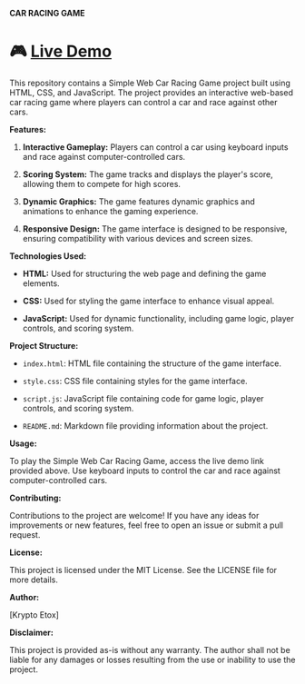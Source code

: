 **CAR RACING GAME**

# 🎮 [Live Demo](#) 

This repository contains a Simple Web Car Racing Game project built using HTML, CSS, and JavaScript. The project provides an interactive web-based car racing game where players can control a car and race against other cars.

**Features:**

1. **Interactive Gameplay:** Players can control a car using keyboard inputs and race against computer-controlled cars.
   
2. **Scoring System:** The game tracks and displays the player's score, allowing them to compete for high scores.
   
3. **Dynamic Graphics:** The game features dynamic graphics and animations to enhance the gaming experience.
   
4. **Responsive Design:** The game interface is designed to be responsive, ensuring compatibility with various devices and screen sizes.

**Technologies Used:**

- **HTML:** Used for structuring the web page and defining the game elements.
   
- **CSS:** Used for styling the game interface to enhance visual appeal.
   
- **JavaScript:** Used for dynamic functionality, including game logic, player controls, and scoring system.

**Project Structure:**

- `index.html`: HTML file containing the structure of the game interface.
   
- `style.css`: CSS file containing styles for the game interface.
   
- `script.js`: JavaScript file containing code for game logic, player controls, and scoring system.
   
- `README.md`: Markdown file providing information about the project.

**Usage:**

To play the Simple Web Car Racing Game, access the live demo link provided above. Use keyboard inputs to control the car and race against computer-controlled cars.

**Contributing:**

Contributions to the project are welcome! If you have any ideas for improvements or new features, feel free to open an issue or submit a pull request.

**License:**

This project is licensed under the MIT License. See the LICENSE file for more details.

**Author:**

[Krypto Etox]

  
**Disclaimer:**

This project is provided as-is without any warranty. The author shall not be liable for any damages or losses resulting from the use or inability to use the project.
